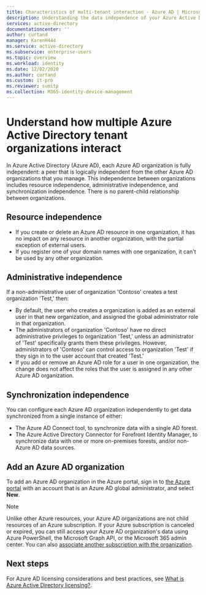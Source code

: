 ```yaml
---
title: Characteristics of multi-tenant interaction - Azure AD | Microsoft Docs
description: Understanding the data independence of your Azure Active Directory organizations
services: active-directory
documentationcenter: ''
author: curtand
manager: KarenH444
ms.service: active-directory
ms.subservice: enterprise-users
ms.topic: overview
ms.workload: identity
ms.date: 12/02/2020
ms.author: curtand
ms.custom: it-pro
ms.reviewer: sumitp
ms.collection: M365-identity-device-management
---
```


# Understand how multiple Azure Active Directory tenant organizations interact

In Azure Active Directory (Azure AD), each Azure AD organization is fully independent: a peer that is logically independent from the other Azure AD organizations that you manage. This independence between organizations includes resource independence, administrative independence, and synchronization independence. There is no parent-child relationship between organizations.

## Resource independence

* If you create or delete an Azure AD resource in one organization, it has no impact on any resource in another organization, with the partial exception of external users.
* If you register one of your domain names with one organization, it can't be used by any other organization.

## Administrative independence

If a non-administrative user of organization 'Contoso' creates a test organization 'Test,' then:

* By default, the user who creates a organization is added as an external user in that new organization, and assigned the global administrator role in that organization.
* The administrators of organization 'Contoso' have no direct administrative privileges to organization 'Test,' unless an administrator of 'Test' specifically grants them these privileges. However, administrators of 'Contoso' can control access to organization 'Test' if they sign in to the user account that created 'Test.'
* If you add or remove an Azure AD role for a user in one organization, the change does not affect the roles that the user is assigned in any other Azure AD organization.

## Synchronization independence

You can configure each Azure AD organization independently to get data synchronized from a single instance of either:

* The Azure AD Connect tool, to synchronize data with a single AD forest.
* The Azure Active Directory Connector for Forefront Identity Manager, to synchronize data with one or more on-premises forests, and/or non-Azure AD data sources.

## Add an Azure AD organization

To add an Azure AD organization in the Azure portal, sign in to [the Azure portal](https://portal.azure.com) with an account that is an Azure AD global administrator, and select **New**.

> [!NOTE]
> Unlike other Azure resources, your Azure AD organizations are not child resources of an Azure subscription. If your Azure subscription is canceled or expired, you can still access your Azure AD organization's data using Azure PowerShell, the Microsoft Graph API, or the Microsoft 365 admin center. You can also [associate another subscription with the organization](../fundamentals/active-directory-how-subscriptions-associated-directory.md).
>

## Next steps

For Azure AD licensing considerations and best practices, see [What is Azure Active Directory licensing?](../fundamentals/active-directory-licensing-whatis-azure-portal.md).
